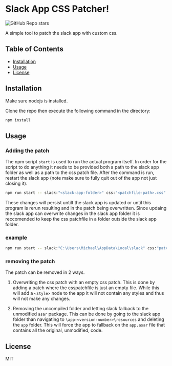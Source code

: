 # Slack App CSS Patcher!

![GitHub Repo stars](https://img.shields.io/github/stars/Mkassabov/slack-css-patcher?style=social)

A simple tool to patch the slack app with custom css.

## Table of Contents

- [Installation](#installation)
- [Usage](#usage)
- [License](#license)

## Installation

Make sure nodejs is installed.

Clone the repo then execute the following command in the directory:

```sh
npm install
```

## Usage

### Adding the patch

The npm script `start` is used to run the actual program itself. In order for the script to do anything it needs to be provided both a path to the slack app folder as well as a path to the css patch file. After the command is run, restart the slack app (note make sure to fully quit out of the app not just closing it).

```sh
npm run start -- slack:"<slack-app-folder>" css:"<patchfile-path>.css"
```

These changes will persist untilt the slack app is updated or until this program is rerun resulting and in the patch being overwritten. Since updaing the slack app can overwrite changes in the slack app folder it is reccomended to keep the css patchfile in a folder outside the slack app folder.

### example

```sh
npm run start -- slack:"C:\Users\Michael\AppData\Local\slack" css:"patch.css"
```

### removing the patch

The patch can be removed in 2 ways.

1. Overwriting the css patch with an empty css patch. This is done by adding a patch where the csspatchfile is just an empty file. While this will add a `<style>` node to the app it will not contain any styles and thus will not make any changes.

2. Removing the uncompiled folder and letting slack fallback to the unmodified `asar` package. This can be done by going to the slack app folder than navigating to `\app-<version-number>\resources` and deleting the `app` folder. This will force the app to fallback on the `app.asar` file that contains all the original, unmodified, code.

## License

MIT

